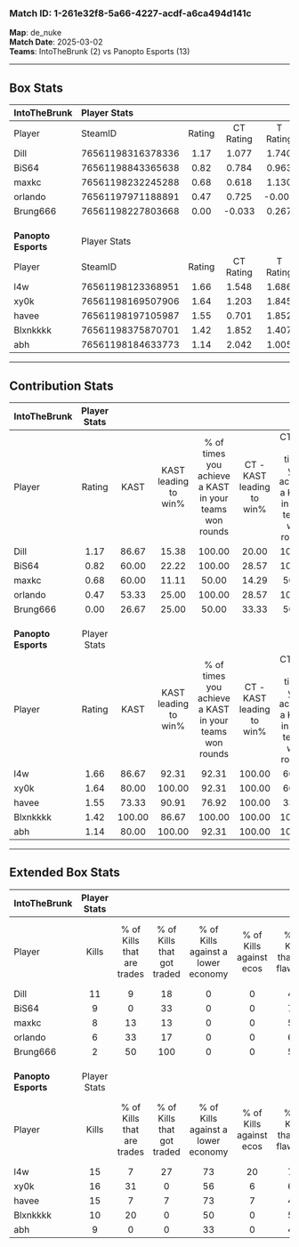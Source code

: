 ### Match ID: 1-261e32f8-5a66-4227-acdf-a6ca494d141c  
**Map**: de_nuke  
**Match Date**: 2025-03-02  
**Teams**: IntoTheBrunk (2) vs Panopto Esports (13)  

---  

## Box Stats  

| **IntoTheBrunk**    | Player Stats      |        |           |          |        |       |       |         |        |      |     |
| :- | :- | :-: | :-: | :-: | :-: | :-: | :-: | :-: | :-: | :-: | :-: |
| Player              | SteamID           | Rating | CT Rating | T Rating |  KAST  |  ADR  | Kills | Assists | Deaths | K/D  | HS% |
| Dill                | 76561198316378336 |  1.17  |   1.077   |  1.740   | 86.67  | 91.8  |  11   |    2    |   13   | 0.85 | 54  |
| BiS64               | 76561198843365638 |  0.82  |   0.784   |  0.963   | 60.00  | 74.1  |   9   |    4    |   13   | 0.69 | 22  |
| maxkc               | 76561198232245288 |  0.68  |   0.618   |  1.130   | 60.00  | 56.1  |   8   |    1    |   13   | 0.62 | 75  |
| orlando             | 76561197971188891 |  0.47  |   0.725   |  -0.005  | 53.33  | 31.7  |   6   |    0    |   12   | 0.50 | 50  |
| Brung666            | 76561198227803668 |  0.00  |  -0.033   |  0.267   | 26.67  | 34.7  |   2   |    1    |   14   | 0.14 |  0  |
|                     |                   |        |           |          |        |       |       |         |        |      |     |
|                     |                   |        |           |          |        |       |       |         |        |      |     |
|                     |                   |        |           |          |        |       |       |         |        |      |     |
| **Panopto Esports** | Player Stats      |        |           |          |        |       |       |         |        |      |     |
| Player              | SteamID           | Rating | CT Rating | T Rating |  KAST  |  ADR  | Kills | Assists | Deaths | K/D  | HS% |
| l4w                 | 76561198123368951 |  1.66  |   1.548   |  1.686   | 86.67  | 113.7 |  15   |    3    |   8    | 1.88 | 60  |
| xy0k                | 76561198169507906 |  1.64  |   1.203   |  1.845   | 80.00  | 86.5  |  16   |    2    |   6    | 2.67 | 62  |
| havee               | 76561198197105987 |  1.55  |   0.701   |  1.852   | 73.33  | 109.9 |  15   |    3    |   8    | 1.88 | 66  |
| Blxnkkkk            | 76561198375870701 |  1.42  |   1.852   |  1.407   | 100.00 | 72.1  |  10   |    6    |   6    | 1.67 | 70  |
| abh                 | 76561198184633773 |  1.14  |   2.042   |  1.005   | 80.00  | 71.5  |   9   |    5    |   8    | 1.13 | 77  |
---  

## Contribution Stats  

| **IntoTheBrunk**    | Player Stats |        |                      |                                                        |                           |                                                             |                          |                                                            |
| :- | :-: | :-: | :-: | :-: | :-: | :-: | :-: | :-: |
| Player              |    Rating    |  KAST  | KAST leading to win% | % of times you achieve a KAST in your teams won rounds | CT - KAST leading to win% | CT - % of times you achieve a KAST in your teams won rounds | T - KAST leading to win% | T - % of times you achieve a KAST in your teams won rounds |
| Dill                |     1.17     | 86.67  |        15.38         |                         100.00                         |           20.00           |                           100.00                            |           0.00           |                            0.00                            |
| BiS64               |     0.82     | 60.00  |        22.22         |                         100.00                         |           28.57           |                           100.00                            |           0.00           |                            0.00                            |
| maxkc               |     0.68     | 60.00  |        11.11         |                         50.00                          |           14.29           |                            50.00                            |           0.00           |                            0.00                            |
| orlando             |     0.47     | 53.33  |        25.00         |                         100.00                         |           28.57           |                           100.00                            |           0.00           |                            0.00                            |
| Brung666            |     0.00     | 26.67  |        25.00         |                         50.00                          |           33.33           |                            50.00                            |           0.00           |                            0.00                            |
|                     |              |        |                      |                                                        |                           |                                                             |                          |                                                            |
|                     |              |        |                      |                                                        |                           |                                                             |                          |                                                            |
|                     |              |        |                      |                                                        |                           |                                                             |                          |                                                            |
| **Panopto Esports** | Player Stats |        |                      |                                                        |                           |                                                             |                          |                                                            |
| Player              |    Rating    |  KAST  | KAST leading to win% | % of times you achieve a KAST in your teams won rounds | CT - KAST leading to win% | CT - % of times you achieve a KAST in your teams won rounds | T - KAST leading to win% | T - % of times you achieve a KAST in your teams won rounds |
| l4w                 |     1.66     | 86.67  |        92.31         |                         92.31                          |          100.00           |                            66.67                            |          90.91           |                           100.00                           |
| xy0k                |     1.64     | 80.00  |        100.00        |                         92.31                          |          100.00           |                            66.67                            |          100.00          |                           100.00                           |
| havee               |     1.55     | 73.33  |        90.91         |                         76.92                          |          100.00           |                            33.33                            |          90.00           |                           90.00                            |
| Blxnkkkk            |     1.42     | 100.00 |        86.67         |                         100.00                         |          100.00           |                           100.00                            |          83.33           |                           100.00                           |
| abh                 |     1.14     | 80.00  |        100.00        |                         92.31                          |          100.00           |                           100.00                            |          100.00          |                           90.00                            |
---  

## Extended Box Stats  

| **IntoTheBrunk**    | Player Stats |                            |                            |                                    |                         |                              |                                 |        |                             |                                     |                          |                               |                            |
| :- | :-: | :-: | :-: | :-: | :-: | :-: | :-: | :-: | :-: | :-: | :-: | :-: | :-: |
| Player              |    Kills     | % of Kills that are trades | % of Kills that got traded | % of Kills against a lower economy | % of Kills against ecos | % of Kills that are flawless | % of Kills that are close duels | Deaths | % of Deaths that get traded | % of Deaths against a lower economy | % of Deaths against ecos | % of Deaths that are flawless | % of Deaths that are close |
| Dill                |      11      |             9              |             18             |                 0                  |            0            |              45              |                0                |   13   |              0              |                  8                  |            0             |              54               |             0              |
| BiS64               |      9       |             0              |             33             |                 0                  |            0            |              78              |                0                |   13   |              0              |                  0                  |            0             |              54               |             0              |
| maxkc               |      8       |             13             |             13             |                 0                  |            0            |              50              |               13                |   13   |              8              |                  0                  |            0             |              85               |             8              |
| orlando             |      6       |             33             |             17             |                 0                  |            0            |              67              |               17                |   12   |             25              |                  0                  |            0             |              67               |             0              |
| Brung666            |      2       |             50             |            100             |                 0                  |            0            |              50              |               50                |   14   |              7              |                  0                  |            0             |              36               |             14             |
|                     |              |                            |                            |                                    |                         |                              |                                 |        |                             |                                     |                          |                               |                            |
|                     |              |                            |                            |                                    |                         |                              |                                 |        |                             |                                     |                          |                               |                            |
|                     |              |                            |                            |                                    |                         |                              |                                 |        |                             |                                     |                          |                               |                            |
| **Panopto Esports** | Player Stats |                            |                            |                                    |                         |                              |                                 |        |                             |                                     |                          |                               |                            |
| Player              |    Kills     | % of Kills that are trades | % of Kills that got traded | % of Kills against a lower economy | % of Kills against ecos | % of Kills that are flawless | % of Kills that are close duels | Deaths | % of Deaths that get traded | % of Deaths against a lower economy | % of Deaths against ecos | % of Deaths that are flawless | % of Deaths that are close |
| l4w                 |      15      |             7              |             27             |                 73                 |           20            |              73              |                7                |   8    |             13              |                 63                  |            13            |              63               |             13             |
| xy0k                |      16      |             31             |             0              |                 56                 |            6            |              69              |                0                |   6    |             33              |                 67                  |            0             |              50               |             0              |
| havee               |      15      |             7              |             7              |                 73                 |            7            |              40              |                0                |   8    |             25              |                 50                  |            0             |              75               |             0              |
| Blxnkkkk            |      10      |             20             |             0              |                 50                 |            0            |              50              |               20                |   6    |             33              |                 50                  |            0             |              67               |             0              |
| abh                 |      9       |             0              |             0              |                 33                 |            0            |              44              |                0                |   8    |             25              |                 63                  |            0             |              38               |             25             |
